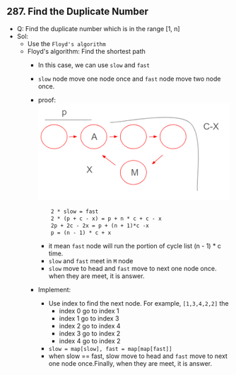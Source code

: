 ## 287. Find the Duplicate Number
- Q: Find the duplicate number which is in the range [1, n]
- Sol:
    - Use the `Floyd's algorithm`
    - Floyd's algorithm: Find the shortest path
        - In this case, we can use `slow` and `fast`
        - `slow` node move one node once and `fast` node move two node once.
        - proof:
            ![image](./PIC.png)



            ```
                2 * slow = fast
                2 * (p + c - x) = p + n * c + c - x
                2p + 2c - 2x = p + (n + 1)*c -x
                p = (n - 1) * c + x 
            ``` 
            - it mean `fast` node will run the portion of cycle list (n - 1) * c time.
            - `slow` and `fast` meet in `M` node
            - `slow` move to head and `fast` move to next one node once. when they are meet, it is answer.
            
        - Implement: 
            - Use index to find the next node. For example, `[1,3,4,2,2]` the 
                - index 0 go to index 1
                - index 1 go to index 3
                - index 2 go to index 4
                - index 3 go to index 2
                - index 4 go to index 2
            - `slow = map[slow], fast = map[map[fast]]`
            - when slow == fast, slow move to head and `fast` move to next one node once.Finally, when they are meet, it is answer. 
